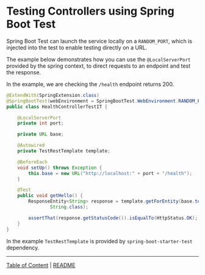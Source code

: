 # Testing Controllers using Spring Boot Test 

Spring Boot Test can launch the service locally on a `RANDOM_PORT`, which is injected into the test to enable testing 
directly on a URL.

The example below demonstrates how you can use the `@LocalServerPort` provided by the spring context, to 
direct requests to an endpoint and test the response.

In the example, we are checking the `/health` endpoint returns 200.  

```java
@ExtendWith(SpringExtension.class)
@SpringBootTest(webEnvironment = SpringBootTest.WebEnvironment.RANDOM_PORT)
public class HealthControllerTestIT {

    @LocalServerPort
    private int port;

    private URL base;

    @Autowired
    private TestRestTemplate template;

    @BeforeEach
    void setUp() throws Exception {
        this.base = new URL("http://localhost:" + port + "/health");
    }

    @Test
    public void getHello() {
        ResponseEntity<String> response = template.getForEntity(base.toString(),
                String.class);

        assertThat(response.getStatusCode()).isEqualTo(HttpStatus.OK);
    }
}
```

In the example `TestRestTemplate` is provided by `spring-boot-starter-test` dependency.

___

[Table of Content](index.md) | [README](../../README.md)